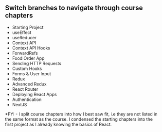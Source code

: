 ## Switch branches to navigate through course chapters

- Starting Project
- useEffect
- useReducer
- Context API
- Context API Hooks
- ForwardRefs
- Food Order App
- Sending HTTP Requests
- Custom Hooks
- Forms & User Input
- Redux
- Advanced Redux
- React Router
- Deploying React Apps
- Authentication
- NextJS

*FYI - I split course chapters into how I best saw fit, i.e they are not listed in the same format as the course. I condensed the starting chapters into the first project as I already knowing the basics of React.
